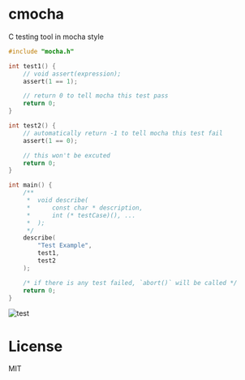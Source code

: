 # cmocha
C testing tool in mocha style

```c
#include "mocha.h"

int test1() {
    // void assert(expression);
    assert(1 == 1);

    // return 0 to tell mocha this test pass
    return 0;
}

int test2() {
    // automatically return -1 to tell mocha this test fail
    assert(1 == 0);

    // this won't be excuted
    return 0;
}

int main() {
    /**
     *  void describe(
     *      const char * description,
     *      int (* testCase)(), ...
     *  );
     */
    describe(
        "Test Example",
        test1,
        test2
    );

    /* if there is any test failed, `abort()` will be called */
    return 0;
}
```

![test](https://cloud.githubusercontent.com/assets/2791834/13429801/d87ca15e-dffc-11e5-8c87-a9ce2d3b81ec.png)

# License

MIT
